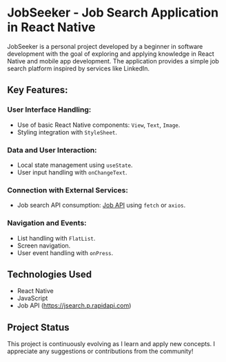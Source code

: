 # JobSeeker - Job Search Application in React Native

JobSeeker is a personal project developed by a beginner in software development with the goal of exploring and applying knowledge in React Native and mobile app development. The application provides a simple job search platform inspired by services like LinkedIn.

## Key Features:
### User Interface Handling:
- Use of basic React Native components: `View`, `Text`, `Image`.
- Styling integration with `StyleSheet`.

### Data and User Interaction:
- Local state management using `useState`.
- User input handling with `onChangeText`.

### Connection with External Services:
- Job search API consumption: [Job API](https://jsearch.p.rapidapi.com) using `fetch` or `axios`.

### Navigation and Events:
- List handling with `FlatList`.
- Screen navigation.
- User event handling with `onPress`.

## Technologies Used
- React Native
- JavaScript
- Job API (https://jsearch.p.rapidapi.com)

## Project Status
This project is continuously evolving as I learn and apply new concepts. I appreciate any suggestions or contributions from the community!
